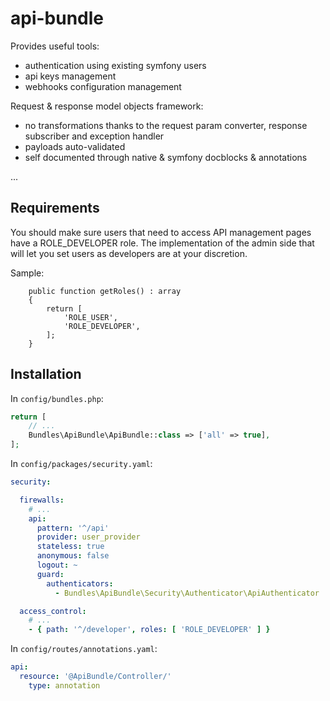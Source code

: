 # api-bundle

Provides useful tools:

- authentication using existing symfony users
- api keys management
- webhooks configuration management

Request & response model objects framework:

- no transformations thanks to the request param converter, response subscriber and exception handler
- payloads auto-validated
- self documented through native & symfony docblocks & annotations

...

## Requirements

You should make sure users that need to access API management pages have a ROLE_DEVELOPER role. The implementation of
the admin side that will let you set users as developers are at your discretion.

Sample:

```
    public function getRoles() : array
    {
        return [
            'ROLE_USER',
            'ROLE_DEVELOPER',
        ];
    }
```

## Installation

In `config/bundles.php`:

```php
return [
    // ...
    Bundles\ApiBundle\ApiBundle::class => ['all' => true],
];
```

In `config/packages/security.yaml`:

```yaml
security:

  firewalls:
    # ...
    api:
      pattern: '^/api'
      provider: user_provider
      stateless: true
      anonymous: false
      logout: ~
      guard:
        authenticators:
          - Bundles\ApiBundle\Security\Authenticator\ApiAuthenticator

  access_control:
    # ...
    - { path: '^/developer', roles: [ 'ROLE_DEVELOPER' ] }
```

In `config/routes/annotations.yaml`:

```yaml
api:
  resource: '@ApiBundle/Controller/'
    type: annotation
```
